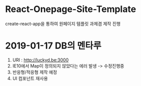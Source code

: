 # React-Onepage-Site-Template
create-react-app을 통하여 원페이지 템플릿 과제겸 제작 진행

2019-01-17 DB의 멘타루
=============
 1. URI : http://luckyd.be:3000
 2. IE10에서 Map이 정의되지 않았다는 에러 발생 -> 수정진행중
 3. 반응형/적응형 제작 예정
 4. UI 컴포넌트 재사용
